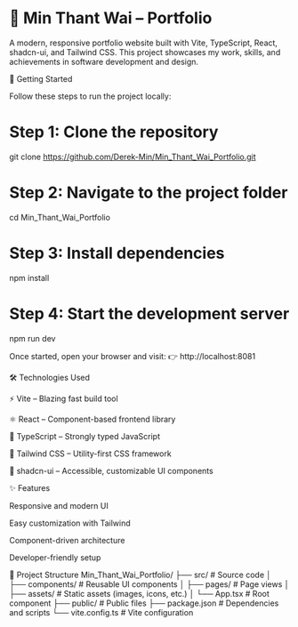 # 🌟 Min Thant Wai – Portfolio

A modern, responsive portfolio website built with Vite, TypeScript, React, shadcn-ui, and Tailwind CSS.
This project showcases my work, skills, and achievements in software development and design.

🚀 Getting Started

Follow these steps to run the project locally:

# Step 1: Clone the repository
git clone https://github.com/Derek-Min/Min_Thant_Wai_Portfolio.git

# Step 2: Navigate to the project folder
cd Min_Thant_Wai_Portfolio

# Step 3: Install dependencies
npm install

# Step 4: Start the development server
npm run dev


Once started, open your browser and visit:
👉 http://localhost:8081

🛠️ Technologies Used

⚡ Vite – Blazing fast build tool

⚛️ React – Component-based frontend library

📝 TypeScript – Strongly typed JavaScript

🎨 Tailwind CSS – Utility-first CSS framework

🧩 shadcn-ui – Accessible, customizable UI components

✨ Features

Responsive and modern UI

Easy customization with Tailwind

Component-driven architecture

Developer-friendly setup

📂 Project Structure
Min_Thant_Wai_Portfolio/
├── src/                # Source code
│   ├── components/     # Reusable UI components
│   ├── pages/          # Page views
│   ├── assets/         # Static assets (images, icons, etc.)
│   └── App.tsx         # Root component
├── public/             # Public files
├── package.json        # Dependencies and scripts
└── vite.config.ts      # Vite configuration
